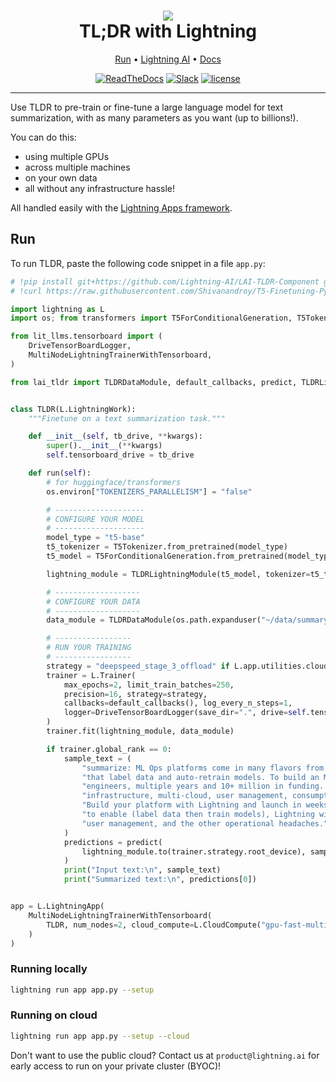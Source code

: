<div align="center">
    <h1>
        <img src="https://lightningaidev.wpengine.com/wp-content/uploads/2022/11/image-6.png">
        <br>
        TL;DR with Lightning
        </br>
    </h1>

<div align="center">

<p align="center">
  <a href="#run">Run</a> •
  <a href="https://www.lightning.ai/">Lightning AI</a> •
  <a href="https://lightning.ai/lightning-docs/">Docs</a>
</p>

[![ReadTheDocs](https://readthedocs.org/projects/pytorch-lightning/badge/?version=stable)](https://lightning.ai/lightning-docs/)
[![Slack](https://img.shields.io/badge/slack-chat-green.svg?logo=slack)](https://www.pytorchlightning.ai/community)
[![license](https://img.shields.io/badge/License-Apache%202.0-blue.svg)](https://github.com/Lightning-AI/lightning/blob/master/LICENSE)

</div>
</div>

______________________________________________________________________

Use TLDR to pre-train or fine-tune a large language model for text summarization, 
with as many parameters as you want (up to billions!). 

You can do this:
* using multiple GPUs
* across multiple machines
* on your own data
* all without any infrastructure hassle! 

All handled easily with the [Lightning Apps framework](https://lightning.ai/lightning-docs/).

## Run

To run TLDR, paste the following code snippet in a file `app.py`:


```python
# !pip install git+https://github.com/Lightning-AI/LAI-TLDR-Component git+https://github.com/Lightning-AI/lightning-LLMs
# !curl https://raw.githubusercontent.com/Shivanandroy/T5-Finetuning-PyTorch/main/data/news_summary.csv --create-dirs -o ${HOME}/data/summary/news.csv -C -

import lightning as L
import os; from transformers import T5ForConditionalGeneration, T5TokenizerFast as T5Tokenizer

from lit_llms.tensorboard import (
    DriveTensorBoardLogger,
    MultiNodeLightningTrainerWithTensorboard,
)

from lai_tldr import TLDRDataModule, default_callbacks, predict, TLDRLightningModule


class TLDR(L.LightningWork):
    """Finetune on a text summarization task."""

    def __init__(self, tb_drive, **kwargs):
        super().__init__(**kwargs)
        self.tensorboard_drive = tb_drive

    def run(self):
        # for huggingface/transformers
        os.environ["TOKENIZERS_PARALLELISM"] = "false"

        # --------------------
        # CONFIGURE YOUR MODEL
        # --------------------
        model_type = "t5-base"
        t5_tokenizer = T5Tokenizer.from_pretrained(model_type)
        t5_model = T5ForConditionalGeneration.from_pretrained(model_type, return_dict=True)

        lightning_module = TLDRLightningModule(t5_model, tokenizer=t5_tokenizer)

        # -------------------
        # CONFIGURE YOUR DATA
        # -------------------
        data_module = TLDRDataModule(os.path.expanduser("~/data/summary/news.csv"), t5_tokenizer)

        # -----------------
        # RUN YOUR TRAINING
        # -----------------
        strategy = "deepspeed_stage_3_offload" if L.app.utilities.cloud.is_running_in_cloud() else "ddp"
        trainer = L.Trainer(
            max_epochs=2, limit_train_batches=250,
            precision=16, strategy=strategy,
            callbacks=default_callbacks(), log_every_n_steps=1,
            logger=DriveTensorBoardLogger(save_dir=".", drive=self.tensorboard_drive),
        )
        trainer.fit(lightning_module, data_module)

        if trainer.global_rank == 0:
            sample_text = (
                "summarize: ML Ops platforms come in many flavors from platforms that train models to platforms "
                "that label data and auto-retrain models. To build an ML Ops platform requires dozens of "
                "engineers, multiple years and 10+ million in funding. The majority of that work will go into "
                "infrastructure, multi-cloud, user management, consumption models, billing, and much more. "
                "Build your platform with Lightning and launch in weeks not months. Focus on the workflow you want "
                "to enable (label data then train models), Lightning will handle all the infrastructure, billing, "
                "user management, and the other operational headaches."
            )
            predictions = predict(
                lightning_module.to(trainer.strategy.root_device), sample_text
            )
            print("Input text:\n", sample_text)
            print("Summarized text:\n", predictions[0])


app = L.LightningApp(
    MultiNodeLightningTrainerWithTensorboard(
        TLDR, num_nodes=2, cloud_compute=L.CloudCompute("gpu-fast-multi", disk_size=50),
    )
)
```

### Running locally

```bash
lightning run app app.py --setup
```

### Running on cloud

```bash
lightning run app app.py --setup --cloud
```

Don't want to use the public cloud? Contact us at `product@lightning.ai` for early access to run on your private cluster (BYOC)!
